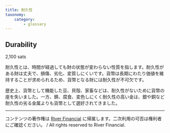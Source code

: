 ```yaml
---
title: 耐久性
taxonomy:
    category:
        - glossary
---
```


## Durability
2,100 sats

耐久性とは、時間が経過しても財の状態が変わらない性質を指します。耐久性がある財は丈夫で、損傷、劣化、変質しにくいです。貨幣は長期にわたり価値を維持することが求められるため、貨幣となる財には耐久性が不可欠です。

歴史上、貨幣として機能した豆、貝殻、家畜などは、耐久性がないために貨幣の座を失いました。一方、錆、腐食、変色しにくく耐久性の高い金は、銀や銅など耐久性の劣る金属よりも貨幣として選好されてきました。

---
コンテンツの著作権は [River Financial](https://river.com/) に帰属します。二次利用の可否は権利者にご確認ください。 / All rights reserved to River Financial.
